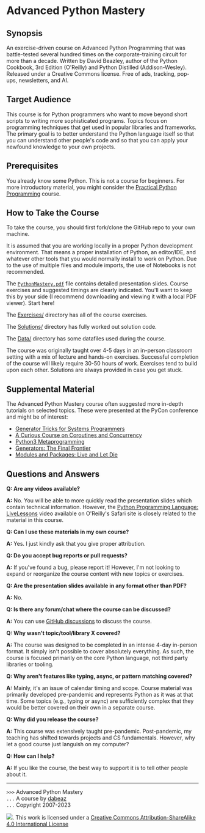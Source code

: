 # Advanced Python Mastery

## Synopsis

An exercise-driven course on Advanced Python Programming that was
battle-tested several hundred times on the corporate-training circuit
for more than a decade.  Written by David Beazley, author of the
Python Cookbook, 3rd Edition (O'Reilly) and Python Distilled
(Addison-Wesley).  Released under a Creative Commons license.  Free of
ads, tracking, pop-ups, newsletters, and AI.

## Target Audience 

This course is for Python programmers who want to move beyond 
short scripts to writing more sophisticated programs.  Topics
focus on programming techniques that get used in popular libraries and
frameworks. The primary goal is to better understand the Python language
itself so that you can understand other people's code and so that you
can apply your newfound knowledge to your own projects.

## Prerequisites

You already know some Python.  This is not a course for beginners.
For more introductory material, you might consider the
[Practical Python Programming](https://dabeaz-course.github.io/practical-python) course.

## How to Take the Course

To take the course, you should first fork/clone the GitHub repo to your own
machine.

It is assumed that you are working locally in a proper Python
development environment.  That means a proper installation of Python,
an editor/IDE, and whatever other tools that you would normally
install to work on Python.  Due to the use of multiple files and
module imports, the use of Notebooks is not recommended.

The [`PythonMastery.pdf`](PythonMastery.pdf) file contains detailed
presentation slides. Course exercises and suggested timings are
clearly indicated. You'll want to keep this by your side (I recommend
downloading and viewing it with a local PDF viewer). Start here! 

The [Exercises/](Exercises/index.md) directory has all of the
course exercises. 

The [Solutions/](Solutions/) directory has fully worked out solution code.

The [Data/](Data/) directory has some datafiles used during the course.

The course was originally taught over 4-5 days in an in-person
classroom setting with a mix of lecture and hands-on exercises.
Successful completion of the course will likely require 30-50 hours of
work.  Exercises tend to build upon each other.  Solutions are always
provided in case you get stuck.

## Supplemental Material

The Advanced Python Mastery course often suggested more in-depth tutorials
on selected topics.  These were presented at the PyCon conference and
might be of interest:

* [Generator Tricks for Systems Programmers](https://www.dabeaz.com/generators/)
* [A Curious Course on Coroutines and Concurrency](http://dabeaz.com/coroutines/index.html)
* [Python3 Metaprogramming](https://dabeaz.com/py3meta/index.html)
* [Generators: The Final Frontier](https://dabeaz.com/finalgenerator/index.html)
* [Modules and Packages: Live and Let Die](https://dabeaz.com/modulepackage/index.html)

## Questions and Answers

**Q: Are any videos available?**

**A:** No. You will be able to more quickly read the presentation slides which contain
technical information.  However, the [Python Programming Language: LiveLessons](https://www.safaribooksonline.com/library/view/python-programming-language/9780134217314/) video
available on O'Reilly's Safari site is closely related to the material in this course.

**Q: Can I use these materials in my own course?**

**A:** Yes. I just kindly ask that you give proper attribution.

**Q: Do you accept bug reports or pull requests?**

**A:** If you've found a bug, please report it!  However, I'm not
looking to expand or reorganize the course content with new topics or
exercises.

**Q: Are the presentation slides available in any format other than PDF?**

**A:** No.

**Q: Is there any forum/chat where the course can be discussed?**

**A:** You can use [GitHub discussions](https://github.com/dabeaz-course/python-mastery/discussions) to discuss the course.

**Q: Why wasn't topic/tool/library X covered?**

**A:** The course was designed to be completed in an intense 4-day
in-person format. It simply isn't possible to cover absolutely
everything.  As such, the course is focused primarily on the core
Python language, not third party libraries or tooling.

**Q: Why aren't features like typing, async, or pattern matching covered?**

**A:** Mainly, it's an issue of calendar timing and scope.  Course
material was primarily developed pre-pandemic and represents Python as
it was at that time. Some topics (e.g., typing or async) are
sufficiently complex that they would be better covered on their own
in a separate course.

**Q: Why did you release the course?**

**A:** This course was extensively taught pre-pandemic. Post-pandemic,
my teaching has shifted towards projects and CS fundamentals.
However, why let a good course just languish on my computer? 

**Q: How can I help?**

**A:** If you like the course, the best way to support it is to tell
other people about it.

----
`>>>` Advanced Python Mastery  
`...` A course by [dabeaz](https://www.dabeaz.com)  
`...` Copyright 2007-2023  

![](https://i.creativecommons.org/l/by-sa/4.0/88x31.png). This work is licensed under a [Creative Commons Attribution-ShareAlike 4.0 International License](http://creativecommons.org/licenses/by-sa/4.0/)






